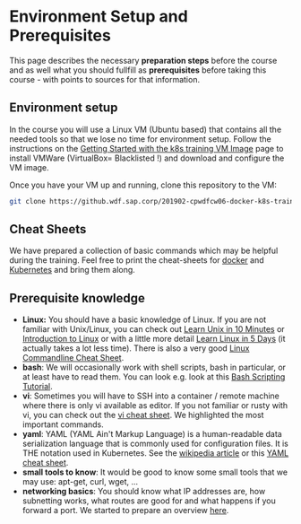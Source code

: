 # Environment Setup and Prerequisites

This page describes the necessary **preparation steps** before the course and as well what you should fullfill as **prerequisites** before taking this course - with points to sources for that information.

## Environment setup

In the course you will use a Linux VM (Ubuntu based) that contains all the needed tools so that we lose no time for environment setup.
Follow the instructions on the [Getting Started with the k8s training VM Image](https://github.wdf.sap.corp/cloud-native-dev/k8s-training-vm/blob/master/VMImage_GettingStarted.md) page to install VMWare (VirtualBox= Blacklisted !) and download and configure the VM image.

Once you have your VM up and running, clone this repository to the VM:

```bash
git clone https://github.wdf.sap.corp/201902-cpwdfcw06-docker-k8s-training/docker-k8s-training.git
```

## Cheat Sheets
We have prepared a collection of basic commands which may be helpful during the training. Feel free to print the cheat-sheets for [docker](docker/Docker%20Cheat%20Sheet.docx) and [Kubernetes](kubernetes/cheat-sheet.md) and bring them along.

## Prerequisite knowledge

- **Linux:** You should have a basic knowledge of Linux. If you are not familiar with Unix/Linux, you can check out [Learn Unix in 10 Minutes](https://web.archive.org/web/20170704205748/https://FREEENGINEER.ORG/learnUNIXin10minutes.html) or [Introduction to Linux](http://tldp.org/LDP/intro-linux/html/index.html) or with a little more detail [Learn Linux in 5 Days](https://linuxtrainingacademy.com/wp-content/uploads/2016/08/learn-linux-in-5-days.pdf) (it actually takes a lot less time). There is also a very good [Linux Commandline Cheat Sheet](https://www.linuxtrainingacademy.com/wp-content/uploads/2016/12/LinuxCommandLineCheatSheet.pdf).
- **bash**: We will occasionally work with shell scripts, bash in particular, or at least have to read them. You can look e.g. look at this [Bash Scripting Tutorial](https://linuxconfig.org/bash-scripting-tutorial). 
- **vi**: Sometimes you will have to SSH into a container / remote machine where there is only vi available as editor. If you not familiar or rusty with vi, you can check out the [vi cheat sheet](https://github.wdf.sap.corp/slvi/docker-k8s-training/blob/master/resources/vi_cheat_sheet.pdf). We highlighted the most important commands.
- **yaml**: YAML (YAML Ain't Markup Language) is a human-readable data serialization language that is commonly used for configuration files. It is THE notation used in Kubernetes. See the [wikipedia article](https://en.wikipedia.org/wiki/YAML) or this [YAML cheat sheet](https://lzone.de/cheat-sheet/YAML).
- **small tools to know**: It would be good to know some small tools that we may use: apt-get, curl, wget, ...
- **networking basics**: You should know what IP addresses are, how subnetting works, what routes are good for and what happens if you forward a port. We started to prepare an overview [here](./resources/BasicNetworkKnowhow.md).

